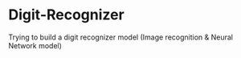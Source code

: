 # Digit-Recognizer
Trying to build a digit recognizer model (Image recognition &amp; Neural Network model)

